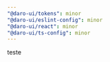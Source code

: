```yaml
---
"@daro-ui/tokens": minor
"@daro-ui/eslint-config": minor
"@daro-ui/react": minor
"@daro-ui/ts-config": minor
---
```


teste
